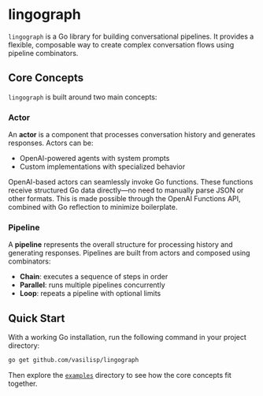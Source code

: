 # lingograph

`lingograph` is a Go library for building conversational pipelines. It provides
a flexible, composable way to create complex conversation flows using pipeline
combinators.

## Core Concepts

`lingograph` is built around two main concepts:

### Actor

An **actor** is a component that processes conversation history and generates
responses. Actors can be:

- OpenAI-powered agents with system prompts
- Custom implementations with specialized behavior

OpenAI-based actors can seamlessly invoke Go functions. These functions receive
structured Go data directly—no need to manually parse JSON or other formats.
This is made possible through the OpenAI Functions API, combined with Go
reflection to minimize boilerplate.

### Pipeline

A **pipeline** represents the overall structure for processing history and
generating responses. Pipelines are built from actors and composed using
combinators:

- **Chain**: executes a sequence of steps in order
- **Parallel**: runs multiple pipelines concurrently
- **Loop**: repeats a pipeline with optional limits

## Quick Start

With a working Go installation, run the following command in your project
directory:

```bash
go get github.com/vasilisp/lingograph
```

Then explore the [`examples`](https://github.com/vasilisp/lingograph/tree/main/examples) directory to see how the core concepts
fit together.
